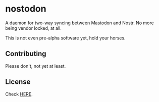 # nostodon

A daemon for two-way syncing between Mastodon and Nostr. No more being vendor locked, at all.

This is not even pre-alpha software yet, hold your horses.

## Contributing

Please don't, not yet at least.

## License

Check [HERE](./LICENSE).
